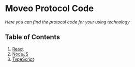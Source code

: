 # Moveo Protocol Code

*Here you can find the protocol code for your using technology*


## Table of Contents

1. [React](https://github.com/MoveoTech/Moveo-Protocol-code/tree/main/React)
1. [NodeJS](https://github.com/MoveoTech/Moveo-Protocol-code/tree/main/NodeJS)
1. [TypeScript](https://github.com/MoveoTech/Moveo-Protocol-code/tree/main/TypeScript)
